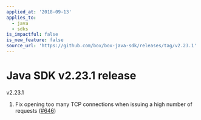 ```yaml
---
applied_at: '2018-09-13'
applies_to:
  - java
  - sdks
is_impactful: false
is_new_feature: false
source_url: 'https://github.com/box/box-java-sdk/releases/tag/v2.23.1'
---
```


# Java SDK v2.23.1 release

v2.23.1
1. Fix opening too many TCP connections when issuing a high number of requests ([#646](https://github.com/box/box-java-sdk/pull/646))